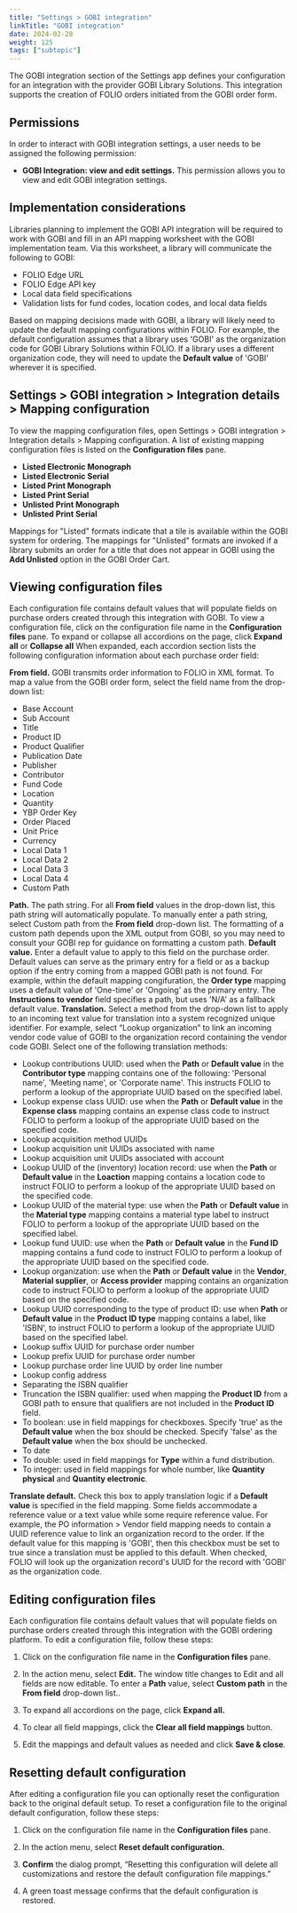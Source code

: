 ```yaml
---
title: "Settings > GOBI integration"
linkTitle: "GOBI integration"
date: 2024-02-28
weight: 125
tags: ["subtopic"]   
---
```


The GOBI integration section of the Settings app defines your configuration for an integration with the provider GOBI Library Solutions. This integration supports the creation of FOLIO orders initiated from the GOBI order form. 


## Permissions

In order to interact with GOBI integration settings, a user needs to be assigned the following permission:

*   **GOBI Integration: view and edit settings.**  This permission allows you to view and edit GOBI integration settings. 


## Implementation considerations
Libraries planning to implement the GOBI API integration will be required to work with GOBI and fill in an API mapping worksheet with the GOBI implementation team. Via this worksheet, a library will communicate the following to GOBI:
*   FOLIO Edge URL
*   FOLIO Edge API key
*   Local data field specifications
*   Validation lists for fund codes, location codes, and local data fields

Based on mapping decisions made with GOBI, a library will likely need to update the default mapping configurations within FOLIO. For example, the default configuration assumes that a library uses 'GOBI' as the organization code for GOBI Library Solutions within FOLIO. If a library uses a different organization code, they will need to update the **Default value** of 'GOBI' wherever it is specified.

## Settings > GOBI integration > Integration details > Mapping configuration

To view the mapping configuration files, open Settings > GOBI integration > Integration details > Mapping configuration. A list of existing mapping configuration files is listed on the **Configuration files** pane.

*   **Listed Electronic Monograph**
*   **Listed Electronic Serial**
*   **Listed Print Monograph**
*   **Listed Print Serial**
*   **Unlisted Print Monograph**
*   **Unlisted Print Serial**

Mappings for "Listed" formats indicate that a tile is available within the GOBI system for ordering. The mappings for "Unlisted" formats are invoked if a library submits an order for a title that does not appear in GOBI using the **Add Unlisted** option in the GOBI Order Cart.

## Viewing configuration files

Each configuration file contains default values that will populate fields on purchase orders created through this integration with GOBI.  To view a configuration file, click on the configuration file name in the **Configuration files** pane. To expand or collapse all accordions on the page, click **Expand all** or **Collapse all**  When expanded, each accordion section lists the following configuration information about each purchase order field:

**From field.**  GOBI transmits order information to FOLIO in XML format. To map a value from the GOBI order form, select the field name from the drop-down list:
*   Base Account
*   Sub Account
*   Title
*   Product ID
*   Product Qualifier
*   Publication Date
*   Publisher
*   Contributor
*   Fund Code
*   Location
*   Quantity
*   YBP Order Key
*   Order Placed
*   Unit Price
*   Currency
*   Local Data 1
*   Local Data 2
*   Local Data 3
*   Local Data 4
*   Custom Path

**Path.** The path string.  For all **From field** values in the drop-down list, this path string will automatically populate.  To manually enter a path string, select Custom path from the **From field** drop-down list. The formatting of a custom path depends upon the XML output from GOBI, so you may need to consult your GOBI rep for guidance on formatting a custom path.
**Default value.**  Enter a default value to apply to this field on the purchase order. Default values can serve as the primary entry for a field or as a backup option if the entry coming from a mapped GOBI path is not found. For example, within the default mapping congifuration, the **Order type** mapping uses a default value of 'One-time' or 'Ongoing' as the primary entry. The **Instructions to vendor** field specifies a path, but uses 'N/A' as a fallback default value.
**Translation.**  Select a method from the drop-down list to apply to an incoming text value for translation into a system recognized unique identifier. For example, select “Lookup organization” to link an incoming vendor code value of GOBI to the organization record containing the vendor code GOBI. Select one of the following translation methods:

*   Lookup contributions UUID: used when the **Path** or **Default value** in the **Contributor type** mapping contains one of the following: 'Personal name', 'Meeting name', or 'Corporate name'. This instructs FOLIO to perform a lookup of the appropriate UUID based on the specified label.
*   Lookup expense class UUID: use when the **Path** or **Default value** in the **Expense class** mapping contains an expense class code to instruct FOLIO to perform a lookup of the appropriate UUID based on the specified code.
*   Lookup acquisition method UUIDs
*   Lookup acquisition unit UUIDs associated with name
*   Lookup acquisition unit UUIDs associated with account
*   Lookup UUID of the (inventory) location record: use when the **Path** or **Default value** in the **Loaction** mapping contains a location code to instruct FOLIO to perform a lookup of the appropriate UUID based on the specified code.
*   Lookup UUID of the material type: use when the **Path** or **Default value** in the **Material type** mapping contains a material type label to instruct FOLIO to perform a lookup of the appropriate UUID based on the specified label.
*   Lookup fund UUID: use when the **Path** or **Default value** in the **Fund ID** mapping contains a fund code to instruct FOLIO to perform a lookup of the appropriate UUID based on the specified code.
*   Lookup organization: use when the **Path** or **Default value** in the **Vendor**, **Material supplier**, or **Access provider** mapping contains an organization code to instruct FOLIO to perform a lookup of the appropriate UUID based on the specified code.
*   Lookup UUID corresponding to the type of product ID: use when **Path** or **Default value** in the **Product ID type** mapping contains a label, like 'ISBN', to instruct FOLIO to perform a lookup of the appropriate UUID based on the specified label.
*   Lookup suffix UUID for purchase order number
*   Lookup prefix UUID for purchase order number
*   Lookup purchase order line UUID by order line number
*   Lookup config address
*   Separating the ISBN qualifier
*   Truncation the ISBN qualifier: used when mapping the **Product ID** from a GOBI path to ensure that qualifiers are not included in the **Product ID** field.
*   To boolean: use in field mappings for checkboxes. Specify 'true' as the **Default value** when the box should be checked. Specify 'false' as the **Default value** when the box should be unchecked.
*   To date
*   To double: used in field mappings for **Type** within a fund distribution. 
*   To integer: used in field mappings for whole number, like **Quantity physical** and **Quantity electronic**. 

**Translate default.**  Check this box to apply translation logic if a **Default value** is specified in the field mapping. Some fields accommodate a reference value or a text value while some require reference value.  For example, the PO information > Vendor field mapping needs to contain a UUID reference value to link an organization record to the order.  If the default value for this mapping is 'GOBI', then this checkbox must be set to true since a translation must be applied to this default. When checked, FOLIO will look up the organization record's UUID for the record with 'GOBI' as the organization code.

## Editing configuration files

Each configuration file contains default values that will populate fields on purchase orders created through this integration with the GOBI ordering platform.  To edit a configuration file, follow these steps:

1. Click on the configuration file name in the **Configuration files** pane.

2. In the action menu, select **Edit.** The window title changes to Edit and all fields are now editable.  To enter a **Path** value, select **Custom path** in the **From field** drop-down list..

3. To expand all accordions on the page, click **Expand all.**  

4. To clear all field mappings, click the **Clear all field mappings** button.

5. Edit the mappings and default values as needed and click **Save & close**.


## Resetting default configuration

After editing a configuration file you can optionally reset the configuration back to the original default setup.  To reset a configuration file to the original default configuration, follow these steps:

1. Click on the configuration file name in the **Configuration files** pane.

2. In the action menu, select **Reset default configuration.**

3. **Confirm** the dialog prompt, “Resetting this configuration will delete all customizations and restore the default configuration file mappings.”

4. A green toast message confirms that the default configuration is restored.
